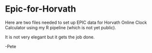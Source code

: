 # Epic-for-Horvath
Here are two files needed to set up EPIC data for Horvath Online Clock Calculator using my R pipeline (which is not yet public).

It is not very elegant but it gets the job done.

-Pete
